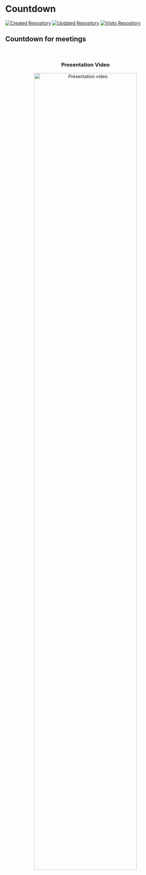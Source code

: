 # Countdown

[![Created Repository](https://badges.pufler.dev/created/ariel-mn/countdown/)](https://github.com/ariel-mn/countdown)
[![Updated Repository](https://badges.pufler.dev/updated/ariel-mn/countdown/)](https://github.com/ariel-mn/countdown)
[![Visits Repository](https://badges.pufler.dev/visits/ariel-mn/countdown/)](https://github.com/ariel-mn/countdown)

## Countdown for meetings

<br>

<span align="center">
  
  ### Presentation Video

</span>

<p align="center">

  <a href="https://ariel-mn.github.io/countdown/static/img/presentation.mp4" title="Countdown presentation">
    <img width="80%" src="https://ariel-mn.github.io/countdown/static/img/poster.png" alt="Presentation video" />
  </a>

</p>
